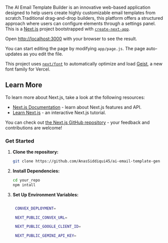The AI Email Template Builder is an innovative web-based application designed to help users create highly customizable email templates from scratch.Traditional drag-and-drop builders, this platform offers a structured approach where users can configure elements through a settings panel.
This is a [Next.js](https://nextjs.org) project bootstrapped with [`create-next-app`](https://github.com/vercel/next.js/tree/canary/packages/create-next-app).

Open [http://localhost:3000](http://localhost:3000) with your browser to see the result.

You can start editing the page by modifying `app/page.js`. The page auto-updates as you edit the file.

This project uses [`next/font`](https://nextjs.org/docs/app/building-your-application/optimizing/fonts) to automatically optimize and load [Geist](https://vercel.com/font), a new font family for Vercel.

## Learn More

To learn more about Next.js, take a look at the following resources:

- [Next.js Documentation](https://nextjs.org/docs) - learn about Next.js features and API.
- [Learn Next.js](https://nextjs.org/learn) - an interactive Next.js tutorial.

You can check out [the Next.js GitHub repository](https://github.com/vercel/next.js) - your feedback and contributions are welcome!

### Get Started
1. **Clone the repository:**

   ```bash
   git clone https://github.com/AnasSiddiqui45/ai-email-template-gen
   ```

2. **Install Dependencies:**

   ```bash
   cd your_repo
   npm intall
   ```

3. **Set Up Environment Variables:**

   ```bash

    CONVEX_DEPLOYMENT=

    NEXT_PUBLIC_CONVEX_URL=

    NEXT_PUBLIC_GOOGLE_CLIENT_ID=

    NEXT_PUBLIC_GEMINI_API_KEY=
    ```


